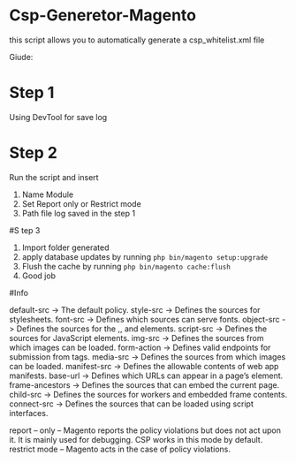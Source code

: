 # Csp-Generetor-Magento
this script allows you to automatically generate a csp_whitelist.xml file

Giude:
  # Step 1
  Using DevTool for save log

  # Step 2
  Run the script and insert
  1. Name Module 
  2. Set Report only or Restrict mode 
  3. Path file log saved in the step 1

  #S tep 3 
  1. Import folder generated 
  2. apply database updates by running `php bin/magento setup:upgrade`
  3. Flush the cache by running `php bin/magento cache:flush`
  4. Good job

#Info

default-src -> The default policy.
style-src -> Defines the sources for stylesheets.
font-src -> Defines which sources can serve fonts.
object-src -> Defines the sources for the ,, and elements.
script-src -> Defines the sources for JavaScript elements.
img-src	-> Defines the sources from which images can be loaded.
form-action -> Defines valid endpoints for submission from tags.
media-src -> Defines the sources from which images can be loaded.
manifest-src -> Defines the allowable contents of web app manifests.
base-url -> Defines which URLs can appear in a page’s <base> element.
frame-ancestors -> Defines the sources that can embed the current page.
child-src	-> Defines the sources for workers and embedded frame contents.
connect-src	-> Defines the sources that can be loaded using script interfaces.


report – only – Magento reports the policy violations but does not act upon it. It is mainly used for debugging. CSP works in this mode by default.
restrict mode – Magento acts in the case of policy violations.
